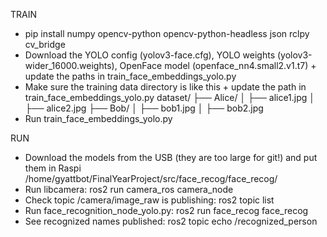 TRAIN
- pip install numpy opencv-python opencv-python-headless json rclpy cv_bridge
- Download the YOLO config (yolov3-face.cfg), YOLO weights (yolov3-wider_16000.weights), OpenFace model (openface_nn4.small2.v1.t7) + update the paths in train_face_embeddings_yolo.py
- Make sure the training data directory is like this + update the path in train_face_embeddings_yolo.py
dataset/
├── Alice/
│   ├── alice1.jpg
│   ├── alice2.jpg
├── Bob/
│   ├── bob1.jpg
│   ├── bob2.jpg
- Run train_face_embeddings_yolo.py

RUN
- Download the models from the USB (they are too large for git!) and put them in Raspi /home/gyattbot/FinalYearProject/src/face_recog/face_recog/
- Run libcamera: ros2 run camera_ros camera_node
- Check topic /camera/image_raw is publishing: ros2 topic list
- Run face_recognition_node_yolo.py: ros2 run face_recog face_recog
- See recognized names published: ros2 topic echo /recognized_person